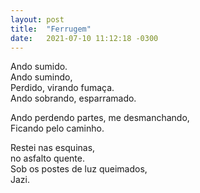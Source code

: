 ```yaml
---
layout: post
title:  "Ferrugem"
date:   2021-07-10 11:12:18 -0300
---
```


Ando sumido. \
Ando sumindo, \
Perdido, virando fumaça. \
Ando sobrando, esparramado.

<!--more-->

Ando perdendo partes, me desmanchando, \
Ficando pelo caminho. 

Restei nas esquinas, \
no asfalto quente. \
Sob os postes de luz queimados, \
Jazi.